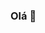 ### Olá 👋

<!--
**LuizCarlosJovino/LuizCarlosJovino** is a ✨ _special_ ✨ repository because its `README.md` (this file) appears on your GitHub profile.


- 🌱 Estudando Java / Desenvolvimento de sistemas
- 📫 soares.lc@hotmail.com
